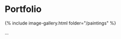 # Portfolio
{% include image-gallery.html folder="/paintings" %}

...
 <script type="text/javascript" src="/js/lightbox.js"></script>
   <link rel="stylesheet" href="/css/lightbox.css">

<!--
# Yellow
![Warning! Amoris suspended, 30x60cm, 2016](WarningAmorisSuspended_30x60_2016_2.jpg)
![Fool's Garden Lemon Tree, 60x50cm, 2016](FoolsGardenLemonTree_60x50_2016.jpg)
# Other colors
![Explosion, 100x40cm, 2014](Explosion_100x40_2014.jpg)
# Sold
![Danger! High voltage love, 25x25cm, 2016](Danger_High_Voltage_Love_25x25_2016.jpg)
-->
